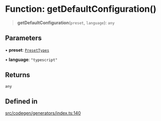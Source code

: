 # Function: getDefaultConfiguration()

> **getDefaultConfiguration**(`preset`, `language`): `any`

## Parameters

• **preset**: [`PresetTypes`](../type-aliases/PresetTypes.md)

• **language**: `"typescript"`

## Returns

`any`

## Defined in

[src/codegen/generators/index.ts:140](https://github.com/the-codegen-project/cli/blob/fb2e06aa486fbabbf4d0491440fd86ae2bc7f2f8/src/codegen/generators/index.ts#L140)
